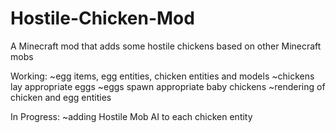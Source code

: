 # Hostile-Chicken-Mod
A Minecraft mod that adds some hostile chickens based on other Minecraft mobs

Working:
  ~egg items, egg entities, chicken entities and models
  ~chickens lay appropriate eggs
  ~eggs spawn appropriate baby chickens
  ~rendering of chicken and egg entities
  
In Progress:
  ~adding Hostile Mob AI to each chicken entity
